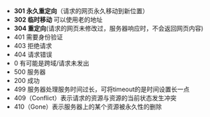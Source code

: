 - **301 永久重定向**（请求的网页永久移动到新位置）
- **302 临时移动** 可以使用老的地址
- **304 重定向**(请求的网页未修改过，服务器响应时，不会返回网页内容)
- 401 需要身份验证
- 403 拒绝请求
- 404 请求错误
- 0 有可能是跨域/请求未发出
- 500 服务器
- 200 成功
- 499 服务器处理服务时间过长，可将timeout的是时间设置长一点
- 409（Conflict）表示请求的资源与资源的当前状态发生冲突
- 410（Gone）表示服务器上的某个资源被永久性的删除
